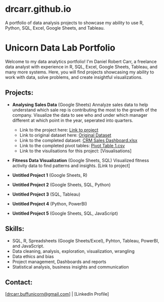 # drcarr.github.io
A portfolio of data analysis projects to showcase my ability to use R, Python, SQL, Excel, Google Sheets, and Tableau.

# Unicorn Data Lab Portfolio

Welcome to my data analytics portfolio! I'm Daniel Robert Carr, a freelance data analyst with experience in R, SQL, Excel, Google Sheets, Tableau, and many more systems. Here, you will find projects showcasing my ability to work with data, solve problems, and create insightful visualizations.

## Projects:

- **Analysing Sales Data** (Google Sheets)
Annalyze sales data to help understand which sale rep is contributing the most to the growth of the company. Visualize the data to see who and under which manager different at which point in the year, seperated into quarters.
  - Link to the project here: [Link to project](https://github.com/drcarr1808/drcarr.github.io/blob/main/google_sheets_project_one)
  - Link to original dataset here: [Original Dataset](https://mavenanalytics.io/data-playground?order=date_added%2Cdesc&search=CRM+Sales+Opportunities)
  - Link to the completed dataset: [CRM Sales Dashboard.xlsx]((https://github.com/user-attachments/files/18559695/CRM.Sales.Dashboard.xlsx))
  - Link to the completed pivot tables: [Pivot Table 1.csv](https://github.com/user-attachments/files/18559708/CRM.Sales.Dashboard.-.Pivot.Table.1.csv)
  - Link to the visulisations for this project: [Visualisations]

- **Fitness Data Visualization** (Google Sheets, SQL)
  Visualized fitness activity data to find patterns and insights. [Link to project]

- **Untitled Project 1** (Google Sheets, R)

- **Untitled Project 2** (Google Sheets, SQL, Python)

- **Untitled Project 3** (SQL, Tableau)

- **Untitled Project 4** (Python, PowerBI)

- **Untitled Project 5** (Google Sheets, SQL, JavaScript)

## Skills:
- SQL, R, Spreadsheets (Google Sheets/Excel), Pyhton, Tableau, PowerBI, and JavaScript.
- Data cleaning, analysis, exploration, visualization, wrangling
- Data ethics and bias
- Project management, Dashboards and reports
- Statistical analysis, business insights and communication

## Contact:
[drcarr.buffunicorn@gmail.com] | [LinkedIn Profile]
